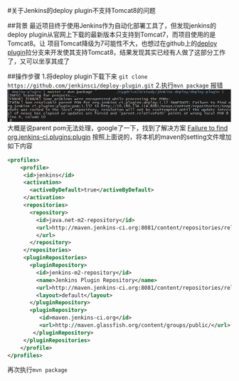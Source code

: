 #关于Jenkins的deploy plugin不支持Tomcat8的问题

##背景
最近项目终于使用Jenkins作为自动化部署工具了，但发现jenkins的deploy plugin从官网上下载的最新版本只支持到Tomcat7，而项目使用的是Tomcat8。让 项目Tomcat降级为7可能性不大，也想过在github上的[deploy plugin](https://github.com/jenkinsci/deploy-plugin)拉分支来开发使其支持Tomcat8，结果发现其实已经有人做了这部分工作了，又可以坐享其成了

##操作步骤
1.将deploy plugin下载下来
`git clone https://github.com/jenkinsci/deploy-plugin.git`
2.执行`mvn package`
报错
![mvn package](../screenshot/mvn-package.png)
大概是说parent pom无法处理，google了一下，找到了解决方案
[Failure to find org.jenkins-ci.plugins:plugin](http://dustint.com/post/327/failure-to-find-org.jenkins-ci.pluginsplugin)
按照上面说的，将本机的maven的setting文件增加如下内容
```xml
<profiles>
	<profile>
     <id>jenkins</id>
     <activation>
       <activeByDefault>true</activeByDefault>
     </activation>
     <repositories>
       <repository>
         <id>java.net-m2-repository</id>
         <url>http://maven.jenkins-ci.org:8081/content/repositories/releases/
         </url>
       </repository>
     </repositories>
     <pluginRepositories>
       <pluginRepository>
         <id>jenkins-m2-repository</id>
         <name>Jenkins Plugin Repository</name>
         <url>http://maven.jenkins-ci.org:8081/content/repositories/releases/</url>
         <layout>default</layout>
       </pluginRepository>
       <pluginRepository>
          <id>maven.jenkins-ci.org</id>
          <url>http://maven.glassfish.org/content/groups/public/</url>
        </pluginRepository>
     </pluginRepositories>
	</profile>
</profiles>
```
再次执行`mvn package`